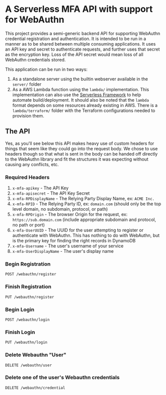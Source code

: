 # A Serverless MFA API with support for WebAuthn

This project provides a semi-generic backend API for supporting WebAuthn credential registration and authentication.
It is intended to be run in a manner as to be shared between multiple consuming applications. It uses an API key 
and secret to authenticate requests, and further uses that secret as the encryption key. Loss of the API secret 
would mean loss of all WebAuthn credentials stored.

This application can be run in two ways:
1. As a standalone server using the builtin webserver available in the `server/` folder
2. As a AWS Lambda function using the `lambda/` implementation. This implementation can also use the 
[Serverless Framework](https://serverless.com) to help automate build/deployment. It should also be 
noted that the `lambda` format depends on some resources already existing in AWS. There is a `lambda/terraform/`
folder with the Terraform configurations needed to provision them. 

## The API
Yes, as you'll see below this API makes heavy use of custom headers for things that seem like they could go into 
the request body. We chose to use headers though so that what is sent in the body can be handed off directly
to the WebAuthn library and fit the structures it was expecting without causing any conflicts, etc.

### Required Headers
1. `x-mfa-apikey` - The API Key
2. `x-mfa-apisecret` - The API Key Secret
3. `x-mfa-RPDisplayName` - The Relying Party Display Name, ex: `ACME Inc.`
4. `x-mfa-RPID` - The Relying Party ID, ex: `domain.com` (should only be the top level domain, no subdomain, protocol, 
or path)
5. `x-mfa-RPOrigin` - The browser Origin for the request, ex: `https://sub.domain.com` (include appropriate subdomain 
and protocol, no path or port)
6. `x-mfa-UserUUID` - The UUID for the user attempting to register or authenticate with WebAuthn. This has nothing
to do with WebAuthn, but is the primary key for finding the right records in DynamoDB
7. `x-mfa-Username` - The user's username of your service
8. `x-mfa-UserDisplayName` - The user's display name

### Begin Registration
`POST /webauthn/register`

### Finish Registration
`PUT /webauthn/register`

### Begin Login
`POST /webauthn/login`

### Finish Login
`PUT /webauthn/login`

### Delete Webauthn "User"
`DELETE /webauthn/user`

### Delete one of the user's Webauthn credentials
`DELETE /webauthn/credential`
